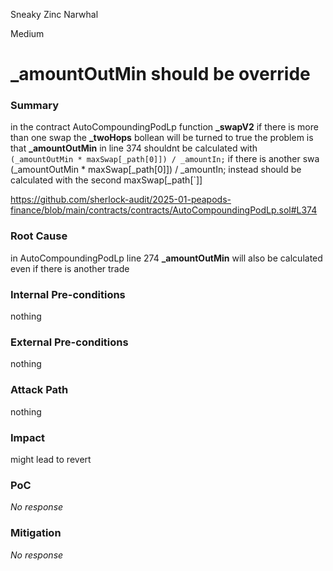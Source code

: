 Sneaky Zinc Narwhal

Medium

# _amountOutMin should be override

### Summary

in the contract AutoCompoundingPodLp function **_swapV2**  if there is more than one swap the **_twoHops** bollean will be turned to true the problem is that **_amountOutMin** in line 374 shouldnt be calculated with `` (_amountOutMin * maxSwap[_path[0]]) / _amountIn;`` if there is another swa (_amountOutMin * maxSwap[_path[0]]) / _amountIn; instead should be calculated with the second  maxSwap[_path[`]]  

https://github.com/sherlock-audit/2025-01-peapods-finance/blob/main/contracts/contracts/AutoCompoundingPodLp.sol#L374

### Root Cause

in AutoCompoundingPodLp  line 274 **_amountOutMin** will also be calculated even if there is another trade 

### Internal Pre-conditions

nothing 

### External Pre-conditions

nothing

### Attack Path

nothing 

### Impact

might lead to revert 

### PoC

_No response_

### Mitigation

_No response_